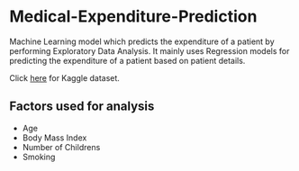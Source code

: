 # Medical-Expenditure-Prediction

Machine Learning model which predicts the expenditure of a patient by performing Exploratory Data Analysis. It 
mainly uses Regression models for predicting the expenditure of a patient based on patient details.

Click [here](https://www.kaggle.com/mirichoi0218/insurance) for Kaggle dataset.
## Factors used for analysis

* Age
* Body Mass Index
* Number of Childrens
* Smoking
